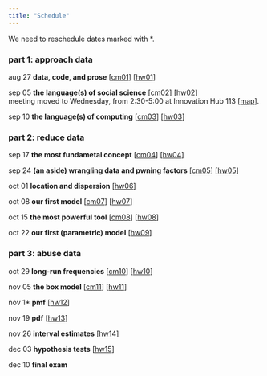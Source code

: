 ```yaml
---
title: "Schedule"
---
```


We need to reschedule dates marked with *.

### part 1: approach data

aug 27 **data, code, and prose** [[cm01](01-cm-tools.html)] [[hw01](01-hw-tools.html)]
  
sep 05 **the language(s) of social science** [[cm02](02-cm-causality.html)] [[hw02](02-hw-causality.html)]  
meeting moved to Wednesday, from 2:30-5:00 at Innovation Hub 113 [[map](https://www.google.com/maps/dir/30.4432932,-84.2956597/30.4411718,-84.2955081/@30.4419715,-84.2967449,670m/data=!3m1!1e3!4m2!4m1!3e2)].

sep 10 **the language(s) of computing** [[cm03](03-cm-computing.html)] [[hw03](03-hw-computing.html)] 

### part 2: reduce data

sep 17 **the most fundametal concept** [[cm04](04-cm-histograms.html)] [[hw04](04-hw-histograms.html)] 

sep 24 **(an aside) wrangling data and pwning factors** [[cm05](05-cm-wrangling.html)] [[hw05](05-hw-wrangling.html)] 

oct 01 **location and dispersion** [[hw06](06-hw-ave-and-sd.html)]

oct 08 **our first model** [[cm07](07-cm-normality.html)] [[hw07](07-hw-normality.html)] 

oct 15 **the most powerful tool** [[cm08](08-cm-scatter.html)] [[hw08](08-hw-scatter.html)] 

oct 22 **our first (parametric) model** [[hw09](09-hw-regression.html)]

### part 3: abuse data

oct 29 **long-run frequencies** [[cm10](10-cm-probability.html)] [[hw10](10-hw-probability.html)] 

nov 05 **the box model** [[cm11](11-cm-box.html)] [[hw11](11-hw-box.html)] 
  
nov 1* **pmf** [[hw12](12-hw-pmf.html)] 

nov 19 **pdf** [[hw13](13-hw-pdf.html)]
  
nov 26 **interval estimates** [[hw14](14-hw-ci.html)]
  
dec 03 **hypothesis tests** [[hw15](15-hw-p.html)]
  
dec 10 **final exam**  
